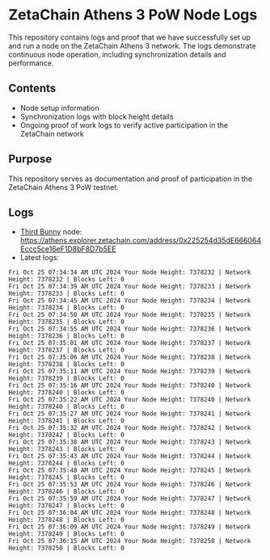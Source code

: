 # ZetaChain Athens 3 PoW Node Logs
This repository contains logs and proof that we have successfully set up and run a node on the ZetaChain Athens 3 network. The logs demonstrate continuous node operation, including synchronization details and performance.

## Contents
- Node setup information
- Synchronization logs with block height details
- Ongoing proof of work logs to verify active participation in the ZetaChain network

## Purpose
This repository serves as documentation and proof of participation in the ZetaChain Athens 3 PoW testnet.

## Logs

- [Third Bunny](https://thirdbunny.xyz/) node: https://athens.explorer.zetachain.com/address/0x225254d35dE666064Eccc5ce16eF1D8bF8D7b5EE
- Latest logs:
```
Fri Oct 25 07:34:34 AM UTC 2024 Your Node Height: 7378232 | Network Height: 7378232 | Blocks Left: 0
Fri Oct 25 07:34:39 AM UTC 2024 Your Node Height: 7378233 | Network Height: 7378233 | Blocks Left: 0
Fri Oct 25 07:34:45 AM UTC 2024 Your Node Height: 7378234 | Network Height: 7378234 | Blocks Left: 0
Fri Oct 25 07:34:50 AM UTC 2024 Your Node Height: 7378235 | Network Height: 7378235 | Blocks Left: 0
Fri Oct 25 07:34:55 AM UTC 2024 Your Node Height: 7378236 | Network Height: 7378236 | Blocks Left: 0
Fri Oct 25 07:35:01 AM UTC 2024 Your Node Height: 7378237 | Network Height: 7378237 | Blocks Left: 0
Fri Oct 25 07:35:06 AM UTC 2024 Your Node Height: 7378238 | Network Height: 7378238 | Blocks Left: 0
Fri Oct 25 07:35:11 AM UTC 2024 Your Node Height: 7378239 | Network Height: 7378239 | Blocks Left: 0
Fri Oct 25 07:35:16 AM UTC 2024 Your Node Height: 7378240 | Network Height: 7378240 | Blocks Left: 0
Fri Oct 25 07:35:22 AM UTC 2024 Your Node Height: 7378240 | Network Height: 7378240 | Blocks Left: 0
Fri Oct 25 07:35:27 AM UTC 2024 Your Node Height: 7378241 | Network Height: 7378241 | Blocks Left: 0
Fri Oct 25 07:35:32 AM UTC 2024 Your Node Height: 7378242 | Network Height: 7378242 | Blocks Left: 0
Fri Oct 25 07:35:38 AM UTC 2024 Your Node Height: 7378243 | Network Height: 7378243 | Blocks Left: 0
Fri Oct 25 07:35:43 AM UTC 2024 Your Node Height: 7378244 | Network Height: 7378244 | Blocks Left: 0
Fri Oct 25 07:35:48 AM UTC 2024 Your Node Height: 7378245 | Network Height: 7378245 | Blocks Left: 0
Fri Oct 25 07:35:53 AM UTC 2024 Your Node Height: 7378246 | Network Height: 7378246 | Blocks Left: 0
Fri Oct 25 07:35:59 AM UTC 2024 Your Node Height: 7378247 | Network Height: 7378247 | Blocks Left: 0
Fri Oct 25 07:36:04 AM UTC 2024 Your Node Height: 7378248 | Network Height: 7378248 | Blocks Left: 0
Fri Oct 25 07:36:09 AM UTC 2024 Your Node Height: 7378249 | Network Height: 7378249 | Blocks Left: 0
Fri Oct 25 07:36:15 AM UTC 2024 Your Node Height: 7378250 | Network Height: 7378250 | Blocks Left: 0
```
